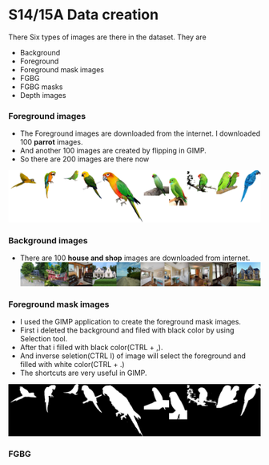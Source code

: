 # S14/15A Data creation
There Six types of images are there in the dataset. They are
* Background 
* Foreground
* Foreground mask images
* FGBG
* FGBG masks
* Depth images

### Foreground images
* The Foreground images are downloaded from the internet. I downloaded 100 **parrot** images. 
* And another 100 images are created by flipping in GIMP.
* So there are 200  images are there now

![Foreground](fg.png)

### Background images
* There are 100 **house and shop** images are downloaded from internet.
![Foreground](bg.png)

### Foreground mask images
* I used the GIMP application to create the foreground mask images.
* First i deleted the background and filed with black color by using Selection tool.
* After that i filled with black color(CTRL + ,).
* And inverse seletion(CTRL I) of image will select the foreground and filled with white color(CTRL + .)
* The shortcuts are very useful in GIMP.

![Mask](masks.png)

### FGBG




